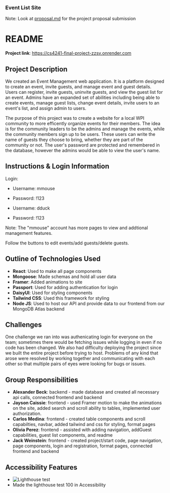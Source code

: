 ### Event List Site
Note: Look at [proposal.md](proposal.md) for the project proposal submission

# README
__Project link__: https://cs4241-final-project-zzsv.onrender.com

## Project Description
We created an Event Management web application. It is a platform designed to create an event, invite guests, and manage event and guest details. Users can register, invite guests, uninvite guests, and view the guest list for an event. Admins have an expanded set of abilities including being able to create events, manage guest lists, change event details, invite users to an event's list, and assign admin to users.

The purpose of this project was to create a website for a local WPI community to more efficently organize events for their members. The idea is for the community leaders to be the admins and manage the events, while the community members sign up to be users. These users can write the name of guests they choose to bring, whether they are part of the community or not. The user's password are protected and remembered in the database, however the admins would be able to view the user's name. 

## Instructions & Login Information
Login:
- Username: mmouse
- Password: !123

- Username: dduck
- Password: !123

Note: The "mmouse" account has more pages to view and addtional management features.

Follow the buttons to edit events/add guests/delete guests. 

## Outline of Technologies Used
- __React__: Used to make all page components 
- __Mongoose__: Made schemas and hold all user data
- __Framer__: Added animations to site
- __Passport__: Used for adding authentication for login
- __DaisyUI__: Used for styling components
- __Tailwind CSS__: Used this framework for styling
- __Node JS__: Used to host our API and provide data to our frontend from our MongoDB Atlas backend

## Challenges
One challenge we ran into was authenicating login for everyone on the team; sometimes there would be fetching issues while logging in even if no code has been changed. We also had difficulty deploying the project since we built the entire project before trying to host. Problems of any kind that arose were resolved by working together and communicating with each other so that multiple pairs of eyes were looking for bugs or issues. 

## Group Responsibilities
- __Alexander Beck__: backend - made database and created all necessary api calls, connected frontend and backend
- __Jayson Caissie__: frontend - used Framer motion to make the animations on the site, added search and scroll ability to tables, implemented user authorization.
- __Carlos Medina__: frontend - created table components and scroll capabilties, navbar, added tailwind and css for styling, format pages
- __Olivia Perez__: frontend - assisted with adding navigation, addGuest capabilities, guest list components, and readme
- __Jack Weinstein__: frontend - created project/start code, page navigation, page components, login and registration, format pages, connected frontend and backend

## Accessibility Features
- ![Lighthouse test](lighthouse.png)
- Made the lighthouse test 100 in Accessibility
